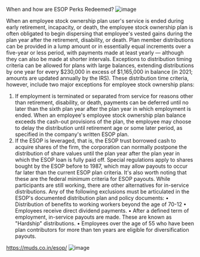 When and how are ESOP Perks Redeemed?
![image](https://user-images.githubusercontent.com/102798589/163948555-5987cfc2-16df-4f84-9882-7490adbc31cf.png)

When an employee stock ownership plan user's service is ended during early retirement, incapacity, or death, the employee stock ownership plan is often obligated to begin dispersing that employee's vested gains during the plan year after the retirement, disability, or death.
Plan member distributions can be provided in a lump amount or in essentially equal increments over a five-year or less period, with payments made at least yearly — although they can also be made at shorter intervals. Exceptions to distribution timing criteria can be allowed for plans with large balances, extending distributions by one year for every $230,000 in excess of $1,165,000 in balance (in 2021; amounts are updated annually by the IRS).
These distribution time criteria, however, include two major exceptions for employee stock ownership plans:
1.	If employment is terminated or separated from service for reasons other than retirement, disability, or death, payments can be deferred until no later than the sixth plan year after the plan year in which employment is ended. When an employee's employee stock ownership plan balance exceeds the cash-out provisions of the plan, the employee may choose to delay the distribution until retirement age or some later period, as specified in the company's written ESOP plan.
2.	If the ESOP is leveraged, that is, the ESOP trust borrowed cash to acquire shares of the firm, the corporation can normally postpone the distribution of share values until the plan year after the plan year in which the ESOP loan is fully paid off.
Special regulations apply to shares bought by the ESOP before to 1987, which may allow payouts to occur far later than the current ESOP plan criteria. It's also worth noting that these are the federal minimum criteria for ESOP payouts.
While participants are still working, there are other alternatives for in-service distributions. Any of the following exclusions must be articulated in the ESOP's documented distribution plan and policy documents:
•	Distribution of benefits to working workers beyond the age of 70-12
•	Employees receive direct dividend payments.
•	After a defined term of employment, in-service payouts are made. These are known as "Hardship" distributions.
•	Employees over the age of 55 who have been plan contributors for more than ten years are eligible for diversification payouts.

https://muds.co.in/esop/
![image](https://user-images.githubusercontent.com/102798589/163948593-874d6dd1-963f-466f-b5cb-4d6cba9f94d9.png)
